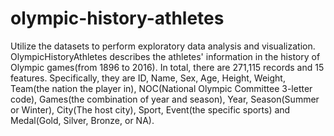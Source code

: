 # olympic-history-athletes

Utilize the datasets to perform exploratory data analysis and visualization. OlympicHistoryAthletes describes the athletes' information in the history of Olympic games(from 1896 to 2016). In total, there are 271,115 records and 15 features. Specifically, they are ID, Name, Sex, Age, Height, Weight, Team(the nation the player in), NOC(National Olympic Committee 3-letter code), Games(the combination of year and season), Year, Season(Summer or Winter), City(The host city), Sport, Event(the specific sports) and Medal(Gold, Silver, Bronze, or NA).

